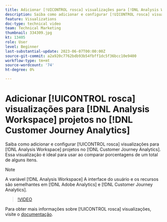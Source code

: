 ```yaml
---
title: Adicionar [!UICONTROL rosca] visualizações para [!DNL Analysis Workspace] projetos
description: Saiba como adicionar e configurar [!UICONTROL rosca] visualizações para [!DNL Analysis Workspace] projetos no [!DNL Customer Journey Analytics].
feature: Visualizations
doc-type: technical video
team: Technical Marketing
thumbnail: 334309.jpg
kt: 13405
role: User
level: Beginner
last-substantial-update: 2023-06-07T00:00:00Z
source-git-commit: a2a920c7762bdb93b54fbff1dc5f36bcc10e9400
workflow-type: tm+mt
source-wordcount: '74'
ht-degree: 0%

---
```


# Adicionar [!UICONTROL rosca] visualizações para [!DNL Analysis Workspace] projetos no [!DNL Customer Journey Analytics]

Saiba como adicionar e configurar [!UICONTROL rosca] visualizações para [!DNL Analysis Workspace] projetos no [!DNL Customer Journey Analytics]. Essa visualização é ideal para usar ao comparar porcentagens de um total de alguns itens.

>[!NOTE]
>
>A variável [!DNL Analysis Workspace] A interface do usuário e os recursos são semelhantes em [!DNL Adobe Analytics] e [!DNL Customer Journey Analytics].

>[!VIDEO](https://video.tv.adobe.com/v/334309/?quality=12&learn=on)

Para obter mais informações sobre [!UICONTROL rosca] visualizações, visite o [documentação](https://experienceleague.adobe.com/docs/analytics-platform/using/cja-workspace/visualizations/donut.html).
